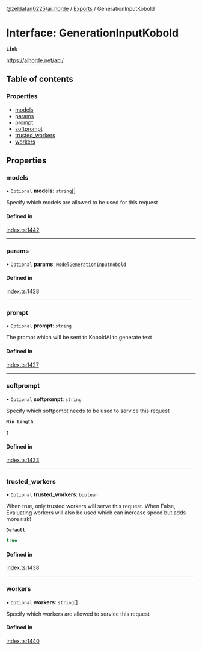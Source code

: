 [@zeldafan0225/ai_horde](../README.md) / [Exports](../modules.md) / GenerationInputKobold

# Interface: GenerationInputKobold

**`Link`**

https://aihorde.net/api/

## Table of contents

### Properties

- [models](GenerationInputKobold.md#models)
- [params](GenerationInputKobold.md#params)
- [prompt](GenerationInputKobold.md#prompt)
- [softprompt](GenerationInputKobold.md#softprompt)
- [trusted\_workers](GenerationInputKobold.md#trusted_workers)
- [workers](GenerationInputKobold.md#workers)

## Properties

### models

• `Optional` **models**: `string`[]

Specify which models are allowed to be used for this request

#### Defined in

[index.ts:1442](https://github.com/ZeldaFan0225/ai_horde/blob/ae52afb/index.ts#L1442)

___

### params

• `Optional` **params**: [`ModelGenerationInputKobold`](ModelGenerationInputKobold.md)

#### Defined in

[index.ts:1428](https://github.com/ZeldaFan0225/ai_horde/blob/ae52afb/index.ts#L1428)

___

### prompt

• `Optional` **prompt**: `string`

The prompt which will be sent to KoboldAI to generate text

#### Defined in

[index.ts:1427](https://github.com/ZeldaFan0225/ai_horde/blob/ae52afb/index.ts#L1427)

___

### softprompt

• `Optional` **softprompt**: `string`

Specify which softpompt needs to be used to service this request

**`Min Length`**

1

#### Defined in

[index.ts:1433](https://github.com/ZeldaFan0225/ai_horde/blob/ae52afb/index.ts#L1433)

___

### trusted\_workers

• `Optional` **trusted\_workers**: `boolean`

When true, only trusted workers will serve this request. When False, Evaluating workers will also be used which can increase speed but adds more risk!

**`Default`**

```ts
true
```

#### Defined in

[index.ts:1438](https://github.com/ZeldaFan0225/ai_horde/blob/ae52afb/index.ts#L1438)

___

### workers

• `Optional` **workers**: `string`[]

Specify which workers are allowed to service this request

#### Defined in

[index.ts:1440](https://github.com/ZeldaFan0225/ai_horde/blob/ae52afb/index.ts#L1440)

